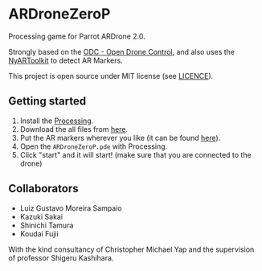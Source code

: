 ARDroneZeroP
============

Processing game for Parrot ARDrone 2.0.

Strongly based on the [ODC - Open Drone Control](http://www.opendronecontrol.org/),
and also uses the [NyARToolkit](http://nyatla.jp/nyartoolkit/wp/?page_id=357) to detect AR Markers.

This project is open source under MIT license (see [LICENCE](LICENCE)).

## Getting started

1. Install the [Processing](https://www.processing.org/).
1. Download the all files from [here](https://github.com/lgmsampaio/ARDroneZeroP/archive/master.zip).
1. Put the AR markers wherever you like (it can be found [here](data/ARMarkers_Image)).
1. Open the ```ARDroneZeroP.pde``` with Processing.
1. Click "start" and it will start! (make sure that you are connected to the drone)

## Collaborators

- Luiz Gustavo Moreira Sampaio
- Kazuki Sakai
- Shinichi Tamura
- Koudai Fujii

With the kind consultancy of Christopher Michael Yap and the supervision of professor Shigeru Kashihara.
